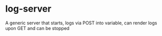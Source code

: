 # log-server

A generic server that starts, logs via POST into variable, can render logs upon GET and can be stopped
